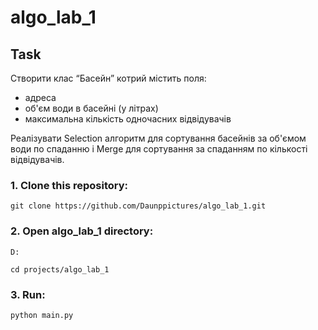 # algo_lab_1

## Task
Створити клас “Басейн” котрий містить поля:
- адреса
- об'єм води в басейні (у літрах)
- максимальна кількість одночасних відвідувачів

Реалізувати Selection алгоритм для сортування басейнів за об'ємом води по спаданню і  Merge для сортування за спаданням по кількості відвідувачів.


### 1. Clone this repository:

```
git clone https://github.com/Daunppictures/algo_lab_1.git
```

### 2. Open algo_lab_1 directory:

```
D:
```

```
cd projects/algo_lab_1
```

### 3. Run:

```
python main.py
```

